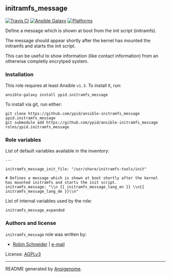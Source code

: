 ## initramfs_message

[![Travis CI](http://img.shields.io/travis/ypid/ansible-initramfs_message.svg?style=flat)](http://travis-ci.org/ypid/ansible-initramfs_message)
[![Ansible Galaxy](http://img.shields.io/badge/galaxy-ypid.initramfs_message-660198.svg?style=flat)](https://galaxy.ansible.com/list#/roles/2807)
[![Platforms](http://img.shields.io/badge/platforms-debian-lightgrey.svg?style=flat)](#)


Define a message which is shown at boot from the init script (initramfs).

The message should appear shortly after the kernel has mounted the initramfs and starts the init script.

This can be useful to show information (like contact information) from an otherwise completly encrytped system.

### Installation

This role requires at least Ansible `v1.3`. To install it, run:

    ansible-galaxy install ypid.initramfs_message

To install via git, run either:

    git clone https://github.com/ypid/ansible-initramfs_message ypid.initramfs_message
    git submodule add https://github.com/ypid/ansible-initramfs_message roles/ypid.initramfs_message




### Role variables

List of default variables available in the inventory:

    ---
    
    initramfs_message_init_file: "/usr/share/initramfs-tools/init"
    
    # Defines a message which is shown at boot shortly after the kernel has mounted initramfs and starts the init script.
    initramfs_message: "\\n {{ initramfs_message_lang_en }} \\n{{ initramfs_message_lang_de }}\\n"

List of internal variables used by the role:

    initramfs_message_expanded


### Authors and license

`initramfs_message` role was written by:

- [Robin Schneider](https://github.com/ypid) | [e-mail](mailto:ypid@riseup.net)

License: [AGPLv3](https://tldrlegal.com/license/gnu-affero-general-public-license-v3-%28agpl-3.0%29)

***

README generated by [Ansigenome](https://github.com/nickjj/ansigenome/).
